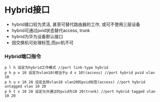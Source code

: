 # Hybrid接口

- hybrid接口较为灵活, 甚至可替代路由器的工作, 或可不使用三层设备
- hybrid可通过pvid状态替代access, trunk
- hybrid为华为设备默认接口
 - 因交换机可处理标签,而pc机不可
### Hybrid端口指令

```
p l h 设定为hybrid工作模式 //port link-type hybrid
p h p v 10 设定为vlan10(相当于p d v 10)(access) //port hybrid pvid vlan 10
p h u v 10 20 设定去除vlan10 vlan20的pvid标签(access) //port hybrid untagged vlan 10 20
p h t v 10 20 设定允许通过的pvid为10 20(trunk) //port hybrid tagged vlan 10 20
```

